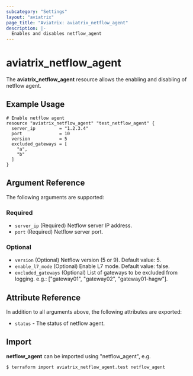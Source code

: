```yaml
---
subcategory: "Settings"
layout: "aviatrix"
page_title: "Aviatrix: aviatrix_netflow_agent"
description: |-
  Enables and disables netflow_agent
---
```


# aviatrix_netflow_agent

The **aviatrix_netflow_agent** resource allows the enabling and disabling of netflow agent.

## Example Usage

```hcl
# Enable netflow agent
resource "aviatrix_netflow_agent" "test_netflow_agent" {
  server_ip         = "1.2.3.4"
  port              = 10
  version           = 5
  excluded_gateways = [
    "a", 
    "b"
  ]
}
```

## Argument Reference

The following arguments are supported:

### Required
* `server_ip` (Required) Netflow server IP address.
* `port` (Required) Netflow server port.

### Optional
* `version` (Optional) Netflow version (5 or 9). Default value: 5. 
* `enable_l7_mode` (Optional) Enable L7 mode. Default value: false.
* `excluded_gateways` (Optional) List of gateways to be excluded from logging. e.g.: ["gateway01", "gateway02", "gateway01-hagw"].

## Attribute Reference

In addition to all arguments above, the following attributes are exported:

* `status` - The status of netflow agent.

## Import

**netflow_agent** can be imported using "netflow_agent", e.g.

```
$ terraform import aviatrix_netflow_agent.test netflow_agent
```
